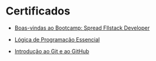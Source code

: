 # Certificados

- [Boas-vindas ao Bootcamp: Spread Fllstack Developer](https://drive.google.com/file/d/1M6CViXfQK8XiUSfp4AL8gEL9ZL2xUZNr/view)

- [Lógica de Programação Essencial](https://drive.google.com/file/d/1f-0_C79-E6E8U-LoHs-Q4js4lk8GbFMp/view)

- [Introdução ao Git e ao GitHub](https://drive.google.com/file/d/11kbAaw8Rp0vWvkBUXLjwQD9pFPR7dZzw/view)

  
